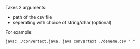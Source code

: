 Takes 2 arguments:
- path of the csv file
- seperating with choice of string/char (optional)

For example:
```shell
javac ./convertext.java; java convertext ./deneme.csv " "
```
